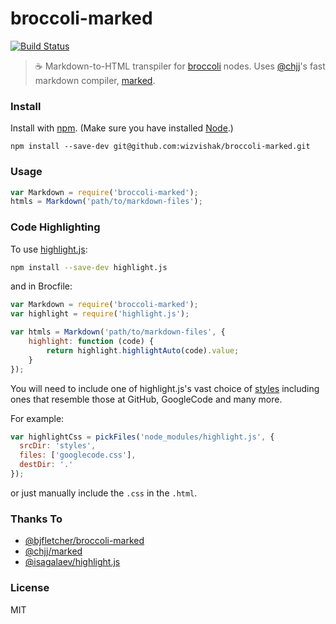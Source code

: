 # broccoli-marked

[![Build Status](https://travis-ci.org/wizvishak/broccoli-marked.png?branch=garage)](https://travis-ci.org/wizvishak/broccoli-marked)

> :coffee: Markdown-to-HTML transpiler for [broccoli](https://github.com/joliss/broccoli) nodes.
Uses [@chjj](//github.com/chjj)'s fast markdown compiler, [marked](//github.com/chjj/marked).

### Install

Install with [npm](https://github.com/npm/npm#npm1----node-package-manager). (Make sure you have installed [Node](http://nodejs.org/).)

```
npm install --save-dev git@github.com:wizvishak/broccoli-marked.git
```

### Usage

```js
var Markdown = require('broccoli-marked');
htmls = Markdown('path/to/markdown-files');
```

### Code Highlighting<a name="code-highlighting"></a>

To use [highlight.js](https://github.com/isagalaev/highlight.js):

```bash
npm install --save-dev highlight.js
```

and in Brocfile:

```js
var Markdown = require('broccoli-marked');
var highlight = require('highlight.js');

var htmls = Markdown('path/to/markdown-files', {
    highlight: function (code) {
        return highlight.highlightAuto(code).value;
    }
});
```

You will need to include one of highlight.js's vast choice of [styles](https://highlightjs.org/static/test.html) including ones that resemble those at GitHub, GoogleCode and many more. 

For example:

```js
var highlightCss = pickFiles('node_modules/highlight.js', {
  srcDir: 'styles',
  files: ['googlecode.css'],
  destDir: '.'
});
```

or just manually include the `.css` in the `.html`.

### Thanks To
- [@bjfletcher/broccoli-marked](https://github.com/bjfletcher/broccoli-marked)
- [@chjj/marked](https://github.com/chjj/marked)
- [@isagalaev/highlight.js](https://github.com/isagalaev/highlight.js)

### License
MIT
